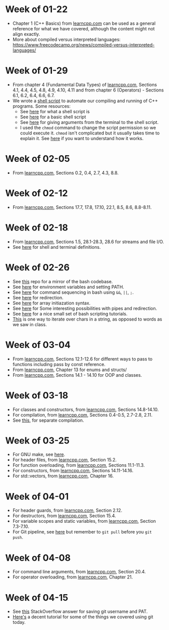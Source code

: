 # Week of 01-22
- Chapter 1 (C++ Basics) from [learncpp.com](https://www.learncpp.com/) can be used as a general reference for what we have covered, although the content might not align exactly.
- More about compiled versus interpreted languages: https://www.freecodecamp.org/news/compiled-versus-interpreted-languages/


# Week of 01-29
- From chapter 4 (Fundamental Data Types) of [learncpp.com](https://www.learncpp.com/), Sections 4.1, 4.4, 4.5, 4.8, 4.9, 4.10, 4.11 
and from chapter 6 (Operators) - Sections 6.1, 6.2, 6.4, 6.6, 6.7.
- We wrote a [shell script](./01-31/compandrun.sh) to automate our compiling and running of C++ programs. Some resources:
    + See [here](https://www.techtarget.com/searchdatacenter/definition/shell-script) for what a shell script is
    + See [here](https://www.shellscript.sh/first.html#home) for a basic shell script
    + See [here](https://www.digitalocean.com/community/tutorials/read-command-line-arguments-in-shell-scripts) for giving arguments from the terminal to the shell script.
    + I used the `chmod` command to change the script permission so we could execute it. `chmod` isn't complicated but it usually takes time to explain it. See [here](https://opensource.com/article/19/8/linux-chmod-command) if you want to understand how it works.

# Week of 02-05
- From [learncpp.com](https://www.learncpp.com/), Sections 0.2, 0.4, 2.7, 4.3, 8.8.

# Week of 02-12
- From [learncpp.com](https://www.learncpp.com/), Sections 17.7, 17.8, 17.10, 22.1, 8.5, 8.6, 8.8-8.11.

# Week of 02-18
- From [learncpp.com](https://www.learncpp.com/), Sections 1.5, 28.1-28.3, 28.6 for streams and file I/O.
- See [here](https://linuxcommand.org/lc3_lts0010.php) for shell and terminal definitions.

# Week of 02-26
- See [this](https://github.com/bminor/bash) repo for a mirror of the bash codebase.
- See [here](https://opensource.com/article/19/8/what-are-environment-variables) for environment variables and setting PATH.
- See [here](https://frnn.medium.com/understanding-and-in-linux-bash-navigating-command-sequences-like-a-pro-fe5e72489da1) for command sequencing in bash using `&&`, `||`, `;`.
- See [here](https://www.howtogeek.com/435903/what-are-stdin-stdout-and-stderr-on-linux/) for redirection.
- See [here](https://en.cppreference.com/w/c/language/array_initialization) for array initiazation syntax.
- See [here](https://www.linkedin.com/pulse/mastering-pipes-linux-comprehensive-guide-examples-muhammad-shafique/) for Some interesting possibilities with pipes and redirection.
- See [here](https://ryanstutorials.net/bash-scripting-tutorial/) for a nice small set of bash scripting tutorials.
- [This](https://www.tutorialkart.com/bash-shell-scripting/bash-iterate-over-characters-in-string/#gsc.tab=0) is one way to iterate over chars in a string, as opposed to words as we saw in class.

# Week of 03-04
- From [learncpp.com](https://www.learncpp.com/), Sections 12.1-12.6 for different ways to pass to functions including pass by const reference.
- From [learncpp.com](https://www.learncpp.com/), Chapter 13 for enums and structs/
- From [learncpp.com](https://www.learncpp.com/), Sections 14.1 - 14.10 for OOP and classes.

# Week of 03-18
- For classes and constructors, from [learncpp.com](https://www.learncpp.com/), Sections 14.8-14.10.
- For compilation, from [learncpp.com](https://www.learncpp.com/), Sections 0.4-0.5, 2.7-2.8, 2.11.
- See [this](https://www2.cs.sfu.ca/CourseCentral/125/tjd/separate_compile_RGB_color.html), for separate compilation.

# Week of 03-25
- For GNU make, see [here](https://earthly.dev/blog/g++-makefile/).
- For header files, from [learncpp.com](https://www.learncpp.com/), Section 15.2.
- For function overloading, from [learncpp.com](https://www.learncpp.com/), Sections 11.1-11.3.
- For constructors, from [learncpp.com](https://www.learncpp.com/), Sections 14.11-14.16.
- For std::vectors, from [learncpp.com](https://www.learncpp.com/), Chapter 16.

# Week of 04-01
- For header guards, from [learncpp.com](https://www.learncpp.com/), Section 2.12.
- For destructors, from [learncpp.com](https://www.learncpp.com/), Section 15.4.
- For variable scopes and static variables, from [learncpp.com](https://www.learncpp.com/), Section 7.3-7.10.
- For Git pipeline, see [here](https://www.earthdatascience.org/workshops/intro-version-control-git/basic-git-commands/) but 
  remember to `git pull` before you `git push`.

# Week of 04-08
- For command line arguments, from [learncpp.com](https://www.learncpp.com/), Section 20.4.
- For operator overloading, from [learncpp.com](https://www.learncpp.com/), Chapter 21.

# Week of 04-15
- See [this](https://stackoverflow.com/a/35942890/11162770) StackOverflow answer for saving git username and PAT.
- [Here's](https://tutorials.codebar.io/version-control/command-line/tutorial.html) a decent tutorial for some of the things we covered using git today.